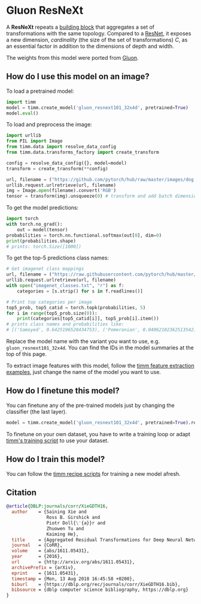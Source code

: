 # Gluon ResNeXt

A **ResNeXt** repeats a [building block](https://paperswithcode.com/method/resnext-block) that aggregates a set of transformations with the same topology. Compared to a [ResNet](https://paperswithcode.com/method/resnet), it exposes a new dimension,  *cardinality* (the size of the set of transformations) $C$, as an essential factor in addition to the dimensions of depth and width. 

The weights from this model were ported from [Gluon](https://cv.gluon.ai/model_zoo/classification.html).

## How do I use this model on an image?
To load a pretrained model:

```python
import timm
model = timm.create_model('gluon_resnext101_32x4d', pretrained=True)
model.eval()
```

To load and preprocess the image:
```python 
import urllib
from PIL import Image
from timm.data import resolve_data_config
from timm.data.transforms_factory import create_transform

config = resolve_data_config({}, model=model)
transform = create_transform(**config)

url, filename = ("https://github.com/pytorch/hub/raw/master/images/dog.jpg", "dog.jpg")
urllib.request.urlretrieve(url, filename)
img = Image.open(filename).convert('RGB')
tensor = transform(img).unsqueeze(0) # transform and add batch dimension
```

To get the model predictions:
```python
import torch
with torch.no_grad():
    out = model(tensor)
probabilities = torch.nn.functional.softmax(out[0], dim=0)
print(probabilities.shape)
# prints: torch.Size([1000])
```

To get the top-5 predictions class names:
```python
# Get imagenet class mappings
url, filename = ("https://raw.githubusercontent.com/pytorch/hub/master/imagenet_classes.txt", "imagenet_classes.txt")
urllib.request.urlretrieve(url, filename) 
with open("imagenet_classes.txt", "r") as f:
    categories = [s.strip() for s in f.readlines()]

# Print top categories per image
top5_prob, top5_catid = torch.topk(probabilities, 5)
for i in range(top5_prob.size(0)):
    print(categories[top5_catid[i]], top5_prob[i].item())
# prints class names and probabilities like:
# [('Samoyed', 0.6425196528434753), ('Pomeranian', 0.04062102362513542), ('keeshond', 0.03186424449086189), ('white wolf', 0.01739676296710968), ('Eskimo dog', 0.011717947199940681)]
```

Replace the model name with the variant you want to use, e.g. `gluon_resnext101_32x4d`. You can find the IDs in the model summaries at the top of this page.

To extract image features with this model, follow the [timm feature extraction examples](https://rwightman.github.io/pytorch-image-models/feature_extraction/), just change the name of the model you want to use.

## How do I finetune this model?
You can finetune any of the pre-trained models just by changing the classifier (the last layer).
```python
model = timm.create_model('gluon_resnext101_32x4d', pretrained=True).reset_classifier(NUM_FINETUNE_CLASSES)
```
To finetune on your own dataset, you have to write a training loop or adapt [timm's training
script](https://github.com/rwightman/pytorch-image-models/blob/master/train.py) to use your dataset.

## How do I train this model?

You can follow the [timm recipe scripts](https://rwightman.github.io/pytorch-image-models/scripts/) for training a new model afresh.

## Citation

```BibTeX
@article{DBLP:journals/corr/XieGDTH16,
  author    = {Saining Xie and
               Ross B. Girshick and
               Piotr Doll{\'{a}}r and
               Zhuowen Tu and
               Kaiming He},
  title     = {Aggregated Residual Transformations for Deep Neural Networks},
  journal   = {CoRR},
  volume    = {abs/1611.05431},
  year      = {2016},
  url       = {http://arxiv.org/abs/1611.05431},
  archivePrefix = {arXiv},
  eprint    = {1611.05431},
  timestamp = {Mon, 13 Aug 2018 16:45:58 +0200},
  biburl    = {https://dblp.org/rec/journals/corr/XieGDTH16.bib},
  bibsource = {dblp computer science bibliography, https://dblp.org}
}
```

<!--
Type: model-index
Collections:
- Name: Gloun ResNeXt
  Paper:
    Title: Aggregated Residual Transformations for Deep Neural Networks
    URL: https://paperswithcode.com/paper/aggregated-residual-transformations-for-deep
Models:
- Name: gluon_resnext101_32x4d
  In Collection: Gloun ResNeXt
  Metadata:
    FLOPs: 10298145792
    Parameters: 44180000
    File Size: 177367414
    Architecture:
    - 1x1 Convolution
    - Batch Normalization
    - Convolution
    - Global Average Pooling
    - Grouped Convolution
    - Max Pooling
    - ReLU
    - ResNeXt Block
    - Residual Connection
    - Softmax
    Tasks:
    - Image Classification
    Training Data:
    - ImageNet
    ID: gluon_resnext101_32x4d
    Crop Pct: '0.875'
    Image Size: '224'
    Interpolation: bicubic
  Code: https://github.com/rwightman/pytorch-image-models/blob/d8e69206be253892b2956341fea09fdebfaae4e3/timm/models/gluon_resnet.py#L193
  Weights: https://github.com/rwightman/pytorch-pretrained-gluonresnet/releases/download/v0.1/gluon_resnext101_32x4d-b253c8c4.pth
  Results:
  - Task: Image Classification
    Dataset: ImageNet
    Metrics:
      Top 1 Accuracy: 80.33%
      Top 5 Accuracy: 94.91%
- Name: gluon_resnext101_64x4d
  In Collection: Gloun ResNeXt
  Metadata:
    FLOPs: 19954172928
    Parameters: 83460000
    File Size: 334737852
    Architecture:
    - 1x1 Convolution
    - Batch Normalization
    - Convolution
    - Global Average Pooling
    - Grouped Convolution
    - Max Pooling
    - ReLU
    - ResNeXt Block
    - Residual Connection
    - Softmax
    Tasks:
    - Image Classification
    Training Data:
    - ImageNet
    ID: gluon_resnext101_64x4d
    Crop Pct: '0.875'
    Image Size: '224'
    Interpolation: bicubic
  Code: https://github.com/rwightman/pytorch-image-models/blob/d8e69206be253892b2956341fea09fdebfaae4e3/timm/models/gluon_resnet.py#L201
  Weights: https://github.com/rwightman/pytorch-pretrained-gluonresnet/releases/download/v0.1/gluon_resnext101_64x4d-f9a8e184.pth
  Results:
  - Task: Image Classification
    Dataset: ImageNet
    Metrics:
      Top 1 Accuracy: 80.63%
      Top 5 Accuracy: 95.0%
- Name: gluon_resnext50_32x4d
  In Collection: Gloun ResNeXt
  Metadata:
    FLOPs: 5472648192
    Parameters: 25030000
    File Size: 100441719
    Architecture:
    - 1x1 Convolution
    - Batch Normalization
    - Convolution
    - Global Average Pooling
    - Grouped Convolution
    - Max Pooling
    - ReLU
    - ResNeXt Block
    - Residual Connection
    - Softmax
    Tasks:
    - Image Classification
    Training Data:
    - ImageNet
    ID: gluon_resnext50_32x4d
    Crop Pct: '0.875'
    Image Size: '224'
    Interpolation: bicubic
  Code: https://github.com/rwightman/pytorch-image-models/blob/d8e69206be253892b2956341fea09fdebfaae4e3/timm/models/gluon_resnet.py#L185
  Weights: https://github.com/rwightman/pytorch-pretrained-gluonresnet/releases/download/v0.1/gluon_resnext50_32x4d-e6a097c1.pth
  Results:
  - Task: Image Classification
    Dataset: ImageNet
    Metrics:
      Top 1 Accuracy: 79.35%
      Top 5 Accuracy: 94.42%
-->